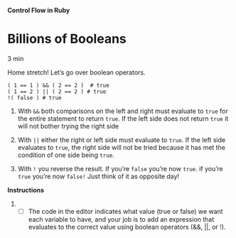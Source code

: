 **Control Flow in Ruby**

# Billions of Booleans

3 min

Home stretch! Let’s go over boolean 
operators.

```
( 1 == 1 ) && ( 2 == 2 )  # true
( 1 == 2 ) || ( 2 == 2 ) # true
!( false ) # true
```


  1. With ```&&``` both comparisons on the left and right must evaluate to ```true``` for the entire statement to return ```true```. If the left side does not return ```true``` it will not bother trying the right side
 
  2. With ```||``` either the right or left side must evaluate to ```true```. If the left side evaluates to ```true```, the right side will not be tried because it has met the condition of one side being ```true```.

 
  3. With ```!``` you reverse the result. If you’re ```false``` you’re now ```true```. if you’re ```true``` you’re now ```false!``` Just think of it as opposite day!

**Instructions**

1.
      - [ ] The code in the editor indicates what value (true or false) we want each variable to have, and your job is to add an expression that evaluates to the correct value using boolean operators (&&, ||, or !).